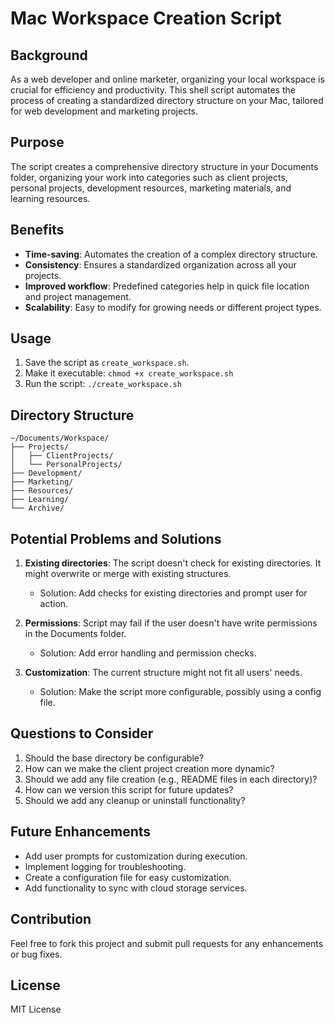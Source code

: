 # Mac Workspace Creation Script

## Background
As a web developer and online marketer, organizing your local workspace is crucial for efficiency and productivity. This shell script automates the process of creating a standardized directory structure on your Mac, tailored for web development and marketing projects.

## Purpose
The script creates a comprehensive directory structure in your Documents folder, organizing your work into categories such as client projects, personal projects, development resources, marketing materials, and learning resources.

## Benefits
- **Time-saving**: Automates the creation of a complex directory structure.
- **Consistency**: Ensures a standardized organization across all your projects.
- **Improved workflow**: Predefined categories help in quick file location and project management.
- **Scalability**: Easy to modify for growing needs or different project types.

## Usage
1. Save the script as `create_workspace.sh`.
2. Make it executable: `chmod +x create_workspace.sh`
3. Run the script: `./create_workspace.sh`

## Directory Structure
```
~/Documents/Workspace/
├── Projects/
│   ├── ClientProjects/
│   └── PersonalProjects/
├── Development/
├── Marketing/
├── Resources/
├── Learning/
└── Archive/
```

## Potential Problems and Solutions
1. **Existing directories**: The script doesn't check for existing directories. It might overwrite or merge with existing structures.
   - Solution: Add checks for existing directories and prompt user for action.

2. **Permissions**: Script may fail if the user doesn't have write permissions in the Documents folder.
   - Solution: Add error handling and permission checks.

3. **Customization**: The current structure might not fit all users' needs.
   - Solution: Make the script more configurable, possibly using a config file.

## Questions to Consider
1. Should the base directory be configurable?
2. How can we make the client project creation more dynamic?
3. Should we add any file creation (e.g., README files in each directory)?
4. How can we version this script for future updates?
5. Should we add any cleanup or uninstall functionality?

## Future Enhancements
- Add user prompts for customization during execution.
- Implement logging for troubleshooting.
- Create a configuration file for easy customization.
- Add functionality to sync with cloud storage services.

## Contribution
Feel free to fork this project and submit pull requests for any enhancements or bug fixes.

## License
MIT License
